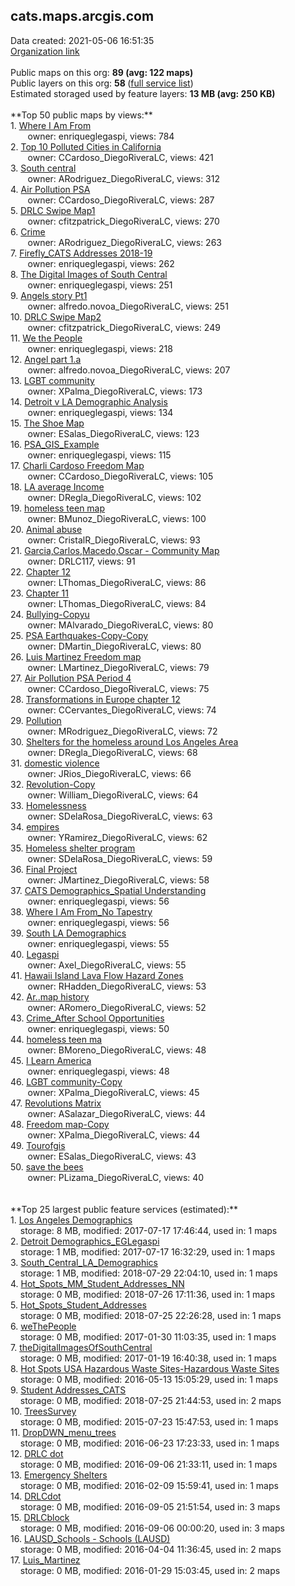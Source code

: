 <h2>cats.maps.arcgis.com</h2> Data created: 2021-05-06 16:51:35 <br /><a target='new' href='https://cats.maps.arcgis.com'>Organization link</a><br /><br />Public maps on this org: <b>89 (avg: 122 maps)</b><br />Public layers on this org: <b>58 </b>(<a target='new' href='https://services.arcgis.com/9JROoDxkx2Ma4jBd/ArcGIS/rest/services'>full service list</a>)<br />Estimated storaged used by feature layers: <b>13 MB (avg: 250 KB)</b><br /><br />**Top 50 public maps by views:**<br />  1. <a target='new' href='https://www.arcgis.com/home/item.html?id=68116ffd577a4aec8e43aecf8a619abc'>Where I Am From</a> <br />  &nbsp;&nbsp;&nbsp;&nbsp; &nbsp;&nbsp;owner: enriqueglegaspi, views: 784<br />  2. <a target='new' href='https://www.arcgis.com/home/item.html?id=d6eca21c26f44fc689588b7de748dacd'>Top 10 Polluted Cities in California</a> <br />  &nbsp;&nbsp;&nbsp;&nbsp; &nbsp;&nbsp;owner: CCardoso_DiegoRiveraLC, views: 421<br />  3. <a target='new' href='https://www.arcgis.com/home/item.html?id=27be6f6c6439419e8c31b4899819502f'>South central</a> <br />  &nbsp;&nbsp;&nbsp;&nbsp; &nbsp;&nbsp;owner: ARodriguez_DiegoRiveraLC, views: 312<br />  4. <a target='new' href='https://www.arcgis.com/home/item.html?id=0fe198ee35ef4b3284add70d7f160797'>Air Pollution PSA</a> <br />  &nbsp;&nbsp;&nbsp;&nbsp; &nbsp;&nbsp;owner: CCardoso_DiegoRiveraLC, views: 287<br />  5. <a target='new' href='https://www.arcgis.com/home/item.html?id=2612351abaf14873b725ee9b977e54c7'>DRLC Swipe Map1</a> <br />  &nbsp;&nbsp;&nbsp;&nbsp; &nbsp;&nbsp;owner: cfitzpatrick_DiegoRiveraLC, views: 270<br />  6. <a target='new' href='https://www.arcgis.com/home/item.html?id=aab7c6d72ce041018c42149adfe9dc7f'>Crime</a> <br />  &nbsp;&nbsp;&nbsp;&nbsp; &nbsp;&nbsp;owner: ARodriguez_DiegoRiveraLC, views: 263<br />  7. <a target='new' href='https://www.arcgis.com/home/item.html?id=01c4aecb8b714010a41c998dd0615c7f'>Firefly_CATS Addresses 2018-19</a> <br />  &nbsp;&nbsp;&nbsp;&nbsp; &nbsp;&nbsp;owner: enriqueglegaspi, views: 262<br />  8. <a target='new' href='https://www.arcgis.com/home/item.html?id=62d4c15009134fa69f6fa7a553e40fc0'>The Digital Images of South Central </a> <br />  &nbsp;&nbsp;&nbsp;&nbsp; &nbsp;&nbsp;owner: enriqueglegaspi, views: 251<br />  9. <a target='new' href='https://www.arcgis.com/home/item.html?id=92d5f955e701449093568e53311a6108'>Angels story Pt1</a> <br />  &nbsp;&nbsp;&nbsp;&nbsp; &nbsp;&nbsp;owner: alfredo.novoa_DiegoRiveraLC, views: 251<br />  10. <a target='new' href='https://www.arcgis.com/home/item.html?id=2a389cfb044b48958615cc72c810e7f2'>DRLC Swipe Map2</a> <br />  &nbsp;&nbsp;&nbsp;&nbsp; &nbsp;&nbsp;owner: cfitzpatrick_DiegoRiveraLC, views: 249<br />  11. <a target='new' href='https://www.arcgis.com/home/item.html?id=c4365a0a4df2428fa3a211cdfbcdec6b'>We the People</a> <br />  &nbsp;&nbsp;&nbsp;&nbsp; &nbsp;&nbsp;owner: enriqueglegaspi, views: 218<br />  12. <a target='new' href='https://www.arcgis.com/home/item.html?id=25cdcc1c7ff046f09cc495f3f19dbd41'>Angel part 1.a</a> <br />  &nbsp;&nbsp;&nbsp;&nbsp; &nbsp;&nbsp;owner: alfredo.novoa_DiegoRiveraLC, views: 207<br />  13. <a target='new' href='https://www.arcgis.com/home/item.html?id=3fcf239a82ed44988e74560d091e848e'>LGBT community</a> <br />  &nbsp;&nbsp;&nbsp;&nbsp; &nbsp;&nbsp;owner: XPalma_DiegoRiveraLC, views: 173<br />  14. <a target='new' href='https://www.arcgis.com/home/item.html?id=d146fc88c5144e7798c93af3821c91f7'>Detroit v LA Demographic Analysis</a> <br />  &nbsp;&nbsp;&nbsp;&nbsp; &nbsp;&nbsp;owner: enriqueglegaspi, views: 134<br />  15. <a target='new' href='https://www.arcgis.com/home/item.html?id=58ffbd320d6c481288566181b4ea99de'>The Shoe Map</a> <br />  &nbsp;&nbsp;&nbsp;&nbsp; &nbsp;&nbsp;owner: ESalas_DiegoRiveraLC, views: 123<br />  16. <a target='new' href='https://www.arcgis.com/home/item.html?id=0f40499aeda44ee9b2d5ba4b10723c3a'>PSA_GIS_Example</a> <br />  &nbsp;&nbsp;&nbsp;&nbsp; &nbsp;&nbsp;owner: enriqueglegaspi, views: 115<br />  17. <a target='new' href='https://www.arcgis.com/home/item.html?id=6328f060fcf740f9a6f9d5e8bfa5edcb'>Charli Cardoso Freedom Map</a> <br />  &nbsp;&nbsp;&nbsp;&nbsp; &nbsp;&nbsp;owner: CCardoso_DiegoRiveraLC, views: 105<br />  18. <a target='new' href='https://www.arcgis.com/home/item.html?id=3e7ffa47d3f544b4be477fd3ee47a5f9'>LA average Income</a> <br />  &nbsp;&nbsp;&nbsp;&nbsp; &nbsp;&nbsp;owner: DRegla_DiegoRiveraLC, views: 102<br />  19. <a target='new' href='https://www.arcgis.com/home/item.html?id=b9c8ee449e2d4d4e961ee1beacd8da29'>homeless teen map</a> <br />  &nbsp;&nbsp;&nbsp;&nbsp; &nbsp;&nbsp;owner: BMunoz_DiegoRiveraLC, views: 100<br />  20. <a target='new' href='https://www.arcgis.com/home/item.html?id=9d67cccadca04c128e841643a9473d04'>Animal abuse</a> <br />  &nbsp;&nbsp;&nbsp;&nbsp; &nbsp;&nbsp;owner: CristalR_DiegoRiveraLC, views: 93<br />  21. <a target='new' href='https://www.arcgis.com/home/item.html?id=63aaf6f58e754e62bf70a574d214a576'>Garcia,Carlos,Macedo,Oscar - Community Map</a> <br />  &nbsp;&nbsp;&nbsp;&nbsp; &nbsp;&nbsp;owner: DRLC117, views: 91<br />  22. <a target='new' href='https://www.arcgis.com/home/item.html?id=50d24c09cf0045ab8cb115967b364a63'>Chapter 12</a> <br />  &nbsp;&nbsp;&nbsp;&nbsp; &nbsp;&nbsp;owner: LThomas_DiegoRiveraLC, views: 86<br />  23. <a target='new' href='https://www.arcgis.com/home/item.html?id=6ae973804c7b402b87c5410f05b6c409'>Chapter 11</a> <br />  &nbsp;&nbsp;&nbsp;&nbsp; &nbsp;&nbsp;owner: LThomas_DiegoRiveraLC, views: 84<br />  24. <a target='new' href='https://www.arcgis.com/home/item.html?id=c01dcd865a7146c08389a2fdcfa86bab'>Bullying-Copyu</a> <br />  &nbsp;&nbsp;&nbsp;&nbsp; &nbsp;&nbsp;owner: MAlvarado_DiegoRiveraLC, views: 80<br />  25. <a target='new' href='https://www.arcgis.com/home/item.html?id=a563851e0fb04037811d3c6a886a9c7f'>PSA Earthquakes-Copy-Copy</a> <br />  &nbsp;&nbsp;&nbsp;&nbsp; &nbsp;&nbsp;owner: DMartin_DiegoRiveraLC, views: 80<br />  26. <a target='new' href='https://www.arcgis.com/home/item.html?id=6e81f92c96464d45bdaeb61fb7c5b080'>Luis Martinez Freedom map</a> <br />  &nbsp;&nbsp;&nbsp;&nbsp; &nbsp;&nbsp;owner: LMartinez_DiegoRiveraLC, views: 79<br />  27. <a target='new' href='https://www.arcgis.com/home/item.html?id=060da4298f0e44eeb4c94a2a77a2579b'>Air Pollution PSA Period 4</a> <br />  &nbsp;&nbsp;&nbsp;&nbsp; &nbsp;&nbsp;owner: CCardoso_DiegoRiveraLC, views: 75<br />  28. <a target='new' href='https://www.arcgis.com/home/item.html?id=61975d6484aa4e41a72b80096424bbc6'>Transformations in Europe chapter 12</a> <br />  &nbsp;&nbsp;&nbsp;&nbsp; &nbsp;&nbsp;owner: CCervantes_DiegoRiveraLC, views: 74<br />  29. <a target='new' href='https://www.arcgis.com/home/item.html?id=eabb33bc54644a71ba0a82b466307902'>Pollution</a> <br />  &nbsp;&nbsp;&nbsp;&nbsp; &nbsp;&nbsp;owner: MRodriguez_DiegoRiveraLC, views: 72<br />  30. <a target='new' href='https://www.arcgis.com/home/item.html?id=fcdc01ec658d49c88ec83dfe53ef7b3f'>Shelters for the homeless around Los Angeles Area</a> <br />  &nbsp;&nbsp;&nbsp;&nbsp; &nbsp;&nbsp;owner: DRegla_DiegoRiveraLC, views: 68<br />  31. <a target='new' href='https://www.arcgis.com/home/item.html?id=c55bf4bc706c4dc3b662a3d5c0513d45'>domestic violence</a> <br />  &nbsp;&nbsp;&nbsp;&nbsp; &nbsp;&nbsp;owner: JRios_DiegoRiveraLC, views: 66<br />  32. <a target='new' href='https://www.arcgis.com/home/item.html?id=0905e2aec1d948bcb6f85bcf483e55cd'>Revolution-Copy</a> <br />  &nbsp;&nbsp;&nbsp;&nbsp; &nbsp;&nbsp;owner: William_DiegoRiveraLC, views: 64<br />  33. <a target='new' href='https://www.arcgis.com/home/item.html?id=3101f13fd3554cc3b27e675d5c4e3a07'>Homelessness</a> <br />  &nbsp;&nbsp;&nbsp;&nbsp; &nbsp;&nbsp;owner: SDelaRosa_DiegoRiveraLC, views: 63<br />  34. <a target='new' href='https://www.arcgis.com/home/item.html?id=9c82a08a68834c18b083a70ed9a7fc70'>empires</a> <br />  &nbsp;&nbsp;&nbsp;&nbsp; &nbsp;&nbsp;owner: YRamirez_DiegoRiveraLC, views: 62<br />  35. <a target='new' href='https://www.arcgis.com/home/item.html?id=c276fb6bbe124c2f98964b888e9da0f5'>Homeless shelter program</a> <br />  &nbsp;&nbsp;&nbsp;&nbsp; &nbsp;&nbsp;owner: SDelaRosa_DiegoRiveraLC, views: 59<br />  36. <a target='new' href='https://www.arcgis.com/home/item.html?id=216d7d693d0849dea8057440c2d3d6e4'>Final Project</a> <br />  &nbsp;&nbsp;&nbsp;&nbsp; &nbsp;&nbsp;owner: JMartinez_DiegoRiveraLC, views: 58<br />  37. <a target='new' href='https://www.arcgis.com/home/item.html?id=2b804a8c84eb4b9587ddbdd9991cec06'>CATS Demographics_Spatial Understanding</a> <br />  &nbsp;&nbsp;&nbsp;&nbsp; &nbsp;&nbsp;owner: enriqueglegaspi, views: 56<br />  38. <a target='new' href='https://www.arcgis.com/home/item.html?id=9db115c2f80b403eaddbd4fd11179f10'>Where I Am From_No Tapestry</a> <br />  &nbsp;&nbsp;&nbsp;&nbsp; &nbsp;&nbsp;owner: enriqueglegaspi, views: 56<br />  39. <a target='new' href='https://www.arcgis.com/home/item.html?id=8dceb58a6e4341d6a9def3e1d178a3f4'>South LA Demographics</a> <br />  &nbsp;&nbsp;&nbsp;&nbsp; &nbsp;&nbsp;owner: enriqueglegaspi, views: 55<br />  40. <a target='new' href='https://www.arcgis.com/home/item.html?id=7bdb2e543c924fee90c0c3418ee8b2cf'>Legaspi </a> <br />  &nbsp;&nbsp;&nbsp;&nbsp; &nbsp;&nbsp;owner: Axel_DiegoRiveraLC, views: 55<br />  41. <a target='new' href='https://www.arcgis.com/home/item.html?id=a62ba7f1437646728c31870eb7e276fe'>Hawaii Island Lava Flow Hazard Zones</a> <br />  &nbsp;&nbsp;&nbsp;&nbsp; &nbsp;&nbsp;owner: RHadden_DiegoRiveraLC, views: 53<br />  42. <a target='new' href='https://www.arcgis.com/home/item.html?id=01d7853de4724adeafe02fe0a3b2b5f4'>Ar..map history</a> <br />  &nbsp;&nbsp;&nbsp;&nbsp; &nbsp;&nbsp;owner: ARomero_DiegoRiveraLC, views: 52<br />  43. <a target='new' href='https://www.arcgis.com/home/item.html?id=48d702f70cb941b6ac2b687e41941fab'>Crime_After School Opportunities</a> <br />  &nbsp;&nbsp;&nbsp;&nbsp; &nbsp;&nbsp;owner: enriqueglegaspi, views: 50<br />  44. <a target='new' href='https://www.arcgis.com/home/item.html?id=7bf31fef54b14624a21fe787acba2ddd'>homeless teen ma</a> <br />  &nbsp;&nbsp;&nbsp;&nbsp; &nbsp;&nbsp;owner: BMoreno_DiegoRiveraLC, views: 48<br />  45. <a target='new' href='https://www.arcgis.com/home/item.html?id=1e5d3ec6bec84125a30d95fa29940128'>I Learn America</a> <br />  &nbsp;&nbsp;&nbsp;&nbsp; &nbsp;&nbsp;owner: enriqueglegaspi, views: 48<br />  46. <a target='new' href='https://www.arcgis.com/home/item.html?id=53fb8a4e034b4295a5e5ad10ea177303'>LGBT community-Copy</a> <br />  &nbsp;&nbsp;&nbsp;&nbsp; &nbsp;&nbsp;owner: XPalma_DiegoRiveraLC, views: 45<br />  47. <a target='new' href='https://www.arcgis.com/home/item.html?id=79e786bb899945bcac60ca01fec28515'>Revolutions Matrix</a> <br />  &nbsp;&nbsp;&nbsp;&nbsp; &nbsp;&nbsp;owner: ASalazar_DiegoRiveraLC, views: 44<br />  48. <a target='new' href='https://www.arcgis.com/home/item.html?id=4f97cfa108a04c69a61b9043cf9c850e'>Freedom map-Copy</a> <br />  &nbsp;&nbsp;&nbsp;&nbsp; &nbsp;&nbsp;owner: XPalma_DiegoRiveraLC, views: 44<br />  49. <a target='new' href='https://www.arcgis.com/home/item.html?id=01e381719fee4fd6a7e39d4825eb5f59'>Tourofgis</a> <br />  &nbsp;&nbsp;&nbsp;&nbsp; &nbsp;&nbsp;owner: ESalas_DiegoRiveraLC, views: 43<br />  50. <a target='new' href='https://www.arcgis.com/home/item.html?id=83c9b336373542329695f3d77a082f31'>save the bees</a> <br />  &nbsp;&nbsp;&nbsp;&nbsp; &nbsp;&nbsp;owner: PLizama_DiegoRiveraLC, views: 40<br /><br /><br />**Top 25 largest public feature services (estimated):**<br /> 1. <a target='new' href='https://www.arcgis.com/home/item.html?id=a7c4347601b34f708054d6ebab278ce1'>Los Angeles Demographics</a><br /> &nbsp;&nbsp;&nbsp;&nbsp;storage: 8 MB, modified: 2017-07-17 17:46:44,  used in: 1 maps<br /> 2. <a target='new' href='https://www.arcgis.com/home/item.html?id=6d26e5a84c5d4be59ed642a11a20b902'>Detroit Demographics_EGLegaspi</a><br /> &nbsp;&nbsp;&nbsp;&nbsp;storage: 1 MB, modified: 2017-07-17 16:32:29,  used in: 1 maps<br /> 3. <a target='new' href='https://www.arcgis.com/home/item.html?id=ec4c8470a6b74163ac54d9596a670a30'>South_Central_LA_Demographics</a><br /> &nbsp;&nbsp;&nbsp;&nbsp;storage: 1 MB, modified: 2018-07-29 22:04:10,  used in: 1 maps<br /> 4. <a target='new' href='https://www.arcgis.com/home/item.html?id=dfd3d2f65f8f4e808f00979babba3460'>Hot_Spots_MM_Student_Addresses_NN</a><br /> &nbsp;&nbsp;&nbsp;&nbsp;storage: 0 MB, modified: 2018-07-26 17:11:36,  used in: 1 maps<br /> 5. <a target='new' href='https://www.arcgis.com/home/item.html?id=26f0cb92cd6f41eb8899146990cbd877'>Hot_Spots_Student_Addresses</a><br /> &nbsp;&nbsp;&nbsp;&nbsp;storage: 0 MB, modified: 2018-07-25 22:26:28,  used in: 1 maps<br /> 6. <a target='new' href='https://www.arcgis.com/home/item.html?id=8b152009fe7d4ee2a6f3117a2e54ff5f'>weThePeople</a><br /> &nbsp;&nbsp;&nbsp;&nbsp;storage: 0 MB, modified: 2017-01-30 11:03:35,  used in: 1 maps<br /> 7. <a target='new' href='https://www.arcgis.com/home/item.html?id=3204dc6539bd4fda8a016a4edab344b4'>theDigitalImagesOfSouthCentral</a><br /> &nbsp;&nbsp;&nbsp;&nbsp;storage: 0 MB, modified: 2017-01-19 16:40:38,  used in: 1 maps<br /> 8. <a target='new' href='https://www.arcgis.com/home/item.html?id=8787b444889048d3af882bab03998c71'>Hot Spots USA Hazardous Waste Sites-Hazardous Waste Sites</a><br /> &nbsp;&nbsp;&nbsp;&nbsp;storage: 0 MB, modified: 2016-05-13 15:05:29,  used in: 1 maps<br /> 9. <a target='new' href='https://www.arcgis.com/home/item.html?id=9c896b05c8ea474d9ae3e55b43896453'>Student Addresses_CATS</a><br /> &nbsp;&nbsp;&nbsp;&nbsp;storage: 0 MB, modified: 2018-07-25 21:44:53,  used in: 2 maps<br /> 10. <a target='new' href='https://www.arcgis.com/home/item.html?id=0816ec92e04d47c387d713d1c6aa34a7'>TreesSurvey</a><br /> &nbsp;&nbsp;&nbsp;&nbsp;storage: 0 MB, modified: 2015-07-23 15:47:53,  used in: 1 maps<br /> 11. <a target='new' href='https://www.arcgis.com/home/item.html?id=d0a761c5f6bb4c9789ea6b730c27db07'>DropDWN_menu_trees</a><br /> &nbsp;&nbsp;&nbsp;&nbsp;storage: 0 MB, modified: 2016-06-23 17:23:33,  used in: 1 maps<br /> 12. <a target='new' href='https://www.arcgis.com/home/item.html?id=c3ec80fbb2cc475c98da261dc65acc30'>DRLC dot</a><br /> &nbsp;&nbsp;&nbsp;&nbsp;storage: 0 MB, modified: 2016-09-06 21:33:11,  used in: 1 maps<br /> 13. <a target='new' href='https://www.arcgis.com/home/item.html?id=ffe09cf6e52e448481ea684c0cea310b'>Emergency Shelters</a><br /> &nbsp;&nbsp;&nbsp;&nbsp;storage: 0 MB, modified: 2016-02-09 15:59:41,  used in: 1 maps<br /> 14. <a target='new' href='https://www.arcgis.com/home/item.html?id=cf9f599580a6415bbb43e793b238d1df'>DRLCdot</a><br /> &nbsp;&nbsp;&nbsp;&nbsp;storage: 0 MB, modified: 2016-09-05 21:51:54,  used in: 3 maps<br /> 15. <a target='new' href='https://www.arcgis.com/home/item.html?id=6fc722dfc0564e29984a2fedcfb72c75'>DRLCblock</a><br /> &nbsp;&nbsp;&nbsp;&nbsp;storage: 0 MB, modified: 2016-09-06 00:00:20,  used in: 3 maps<br /> 16. <a target='new' href='https://www.arcgis.com/home/item.html?id=1839a07fb42044fbb3b446057ffe70b1'>LAUSD_Schools - Schools (LAUSD)</a><br /> &nbsp;&nbsp;&nbsp;&nbsp;storage: 0 MB, modified: 2016-04-04 11:36:45,  used in: 2 maps<br /> 17. <a target='new' href='https://www.arcgis.com/home/item.html?id=6caa8a65958b4e5aa0a02858948286eb'>Luis_Martinez</a><br /> &nbsp;&nbsp;&nbsp;&nbsp;storage: 0 MB, modified: 2016-01-29 15:03:45,  used in: 2 maps<br />